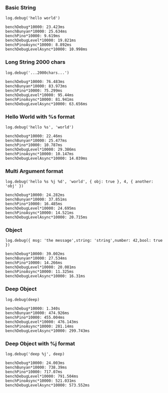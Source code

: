 
### Basic String

`log.debug('hello world')`

```
benchDebug*10000: 23.423ms
benchBunyan*10000: 25.634ms
benchPino*10000: 9.619ms
benchDebugLevel*10000: 19.821ms
benchPinoAsync*10000: 8.892ms
benchDebugLevelAsync*10000: 10.998ms

```

### Long String 2000 chars

`log.debug('...2000chars...')`

```
benchDebug*10000: 76.483ms
benchBunyan*10000: 83.973ms
benchPino*10000: 75.299ms
benchDebugLevel*10000: 95.44ms
benchPinoAsync*10000: 81.941ms
benchDebugLevelAsync*10000: 63.656ms

```

### Hello World with %s format

`log.debug('hello %s', 'world')`

```
benchDebug*10000: 22.46ms
benchBunyan*10000: 25.477ms
benchPino*10000: 10.787ms
benchDebugLevel*10000: 29.386ms
benchPinoAsync*10000: 10.147ms
benchDebugLevelAsync*10000: 14.039ms

```

### Multi Argument format

`log.debug('hello %s %j %d', 'world', { obj: true }, 4, { another: 'obj' })`

```
benchDebug*10000: 24.282ms
benchBunyan*10000: 37.851ms
benchPino*10000: 16.485ms
benchDebugLevel*10000: 24.695ms
benchPinoAsync*10000: 14.521ms
benchDebugLevelAsync*10000: 20.715ms

```

### Object

`log.debug({ msg: 'the message',string: 'string',number: 42,bool: true })`

```
benchDebug*10000: 39.002ms
benchBunyan*10000: 27.534ms
benchPino*10000: 14.266ms
benchDebugLevel*10000: 20.081ms
benchPinoAsync*10000: 11.325ms
benchDebugLevelAsync*10000: 16.31ms

```

### Deep Object

`log.debug(deep)`

```
benchDebug*10000: 1.340s
benchBunyan*10000: 474.926ms
benchPino*10000: 455.004ms
benchDebugLevel*10000: 476.143ms
benchPinoAsync*10000: 281.14ms
benchDebugLevelAsync*10000: 299.743ms

```

### Deep Object with %j format

`log.debug('deep %j', deep)`

```
benchDebug*10000: 24.003ms
benchBunyan*10000: 738.39ms
benchPino*10000: 717.07ms
benchDebugLevel*10000: 791.504ms
benchPinoAsync*10000: 521.031ms
benchDebugLevelAsync*10000: 573.552ms

```
